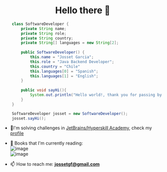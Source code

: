 
<h1 align="center">Hello there 👋</h1>  

  

  
```java
	class SoftwareDeveloper {
		private String name;
		private String role;
		private String country;
		private String[] languages = new String[2];
		
		public SoftwareDeveloper() {
			this.name = "Josset Garcia";
			this.role = "Java Backend Developer";
			this.country = "Chile"
			this.languages[0] = "Spanish";
			this.languages[1] = "English";
		}
		
		public void sayHi(){
			System.out.println("Hello world!, thank you for passing by ");
		}
	}
```
```java
	SoftwareDeveloper josset = new SoftwareDeveloper();
	josset.sayHi();
```
- 📝I'm solving challenges in [JetBrains/Hyperskill Academy](https://hyperskill.org/), check my [profile](https://hyperskill.org/profile/243404094)
  
- 📖 Books that I'm currently reading: \
	      ![image](https://user-images.githubusercontent.com/100639615/163506935-8a553c70-b18b-4cc4-909e-5dd4bc7119f7.png)    
![image](https://user-images.githubusercontent.com/100639615/163506842-75dd8a6d-af70-47a4-a805-e9982b130f56.png)

-  📫 How to reach me: **jossetgf@gmail.com**    


  
